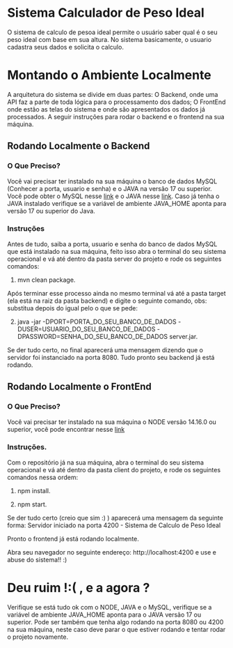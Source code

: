 # Sistema Calculador de Peso Ideal

O sistema de calculo de pesoa ideal permite o usuário saber qual é o seu peso ideal com base em sua altura. No sistema basicamente, o usuario cadastra seus dados e solicita o calculo.

# Montando o Ambiente Localmente

A arquitetura do sistema se divide em duas partes: O Backend, onde uma API faz a parte de toda lógica para o processamento dos dados; O FrontEnd onde estão as telas do sistema e onde são apresentados os dados já processados. A seguir instruções para rodar o backend e o frontend na sua máquina.

## Rodando Localmente o Backend

### O Que Preciso?
Você vai precisar ter instalado na sua máquina o banco de dados MySQL (Conhecer a porta, usuario e senha) e o JAVA na versão 17 ou superior. Você pode obter o MySQL nesse [link](https://www.mysql.com/) e o JAVA nesse [link](https://www.oracle.com/java/technologies/downloads/#java17). Caso já tenha o JAVA instalado verifique se a variável de ambiente JAVA_HOME aponta para versão 17 ou superior do Java.

### Instruções
Antes de tudo, saiba a porta, usuario e senha do banco de dados MySQL que está instalado na sua máquina, feito isso abra o terminal do seu sistema operacional e vá até dentro da pasta server do projeto e rode os seguintes comandos:

1. mvn clean package.

Após terminar esse processo ainda no mesmo terminal vá até a pasta target (ela está na raiz da pasta backend) e digite o seguinte comando, obs: substitua depois do igual pelo o que se pede:

2. java -jar -DPORT=PORTA_DO_SEU_BANCO_DE_DADOS -DUSER=USUARIO_DO_SEU_BANCO_DE_DADOS -DPASSWORD=SENHA_DO_SEU_BANCO_DE_DADOS server.jar.

Se der tudo certo, no final aparecerá uma mensagem dizendo que o servidor foi instanciado na porta 8080.
Tudo pronto seu backend já está rodando.

## Rodando Localmente o FrontEnd

### O Que Preciso? 
Você vai precisar ter instalado na sua máquina o NODE versão 14.16.0 ou superior, você pode encontrar nesse [link](https://nodejs.org/en/)

### Instruções.
Com o repositório já na sua máquina, abra o terminal do seu sistema operacional e vá até dentro da pasta client do projeto, e rode os seguintes comandos nessa ordem:

1. npm install.

2. npm start.

Se der tudo certo (creio que sim :) ) aparecerá uma mensagem da seguinte forma: Servidor iniciado na porta 4200 - Sistema de Calculo de Peso Ideal

Pronto o frontend já está rodando localmente.

Abra seu navegador no seguinte endereço: http://localhost:4200 e use e abuse do sistema!! :)

# Deu ruim !:( , e a agora ?

Verifique se está tudo ok com o NODE, JAVA e o MySQL, verifique se a variável de ambiente JAVA_HOME aponta para o JAVA versão 17 ou superior. Pode ser também que tenha algo rodando na porta 8080 ou 4200 na sua máquina, neste caso deve parar o que estiver rodando e tentar rodar o projeto novamente.